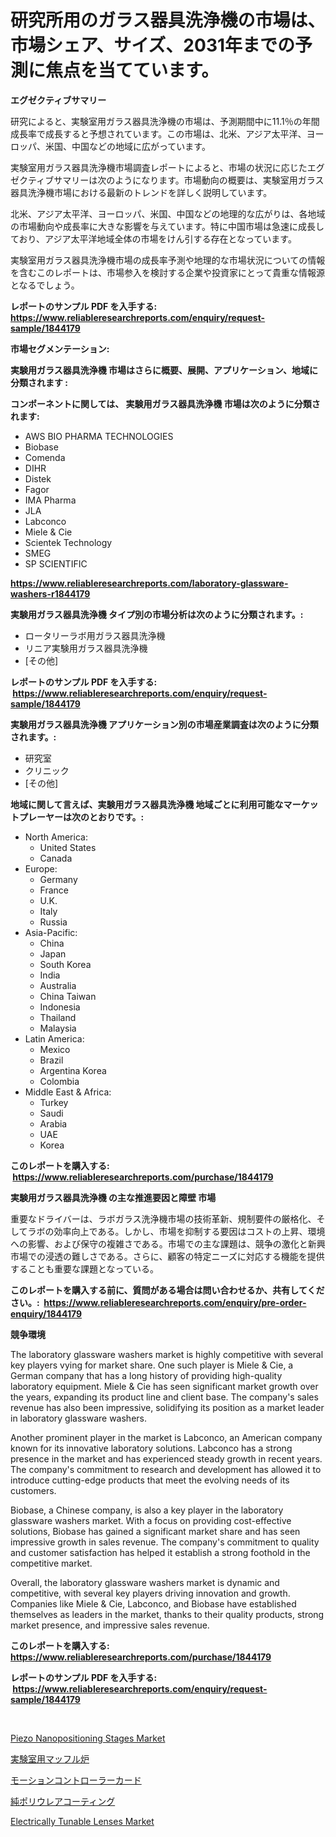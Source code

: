 <p><h1>研究所用のガラス器具洗浄機の市場は、市場シェア、サイズ、2031年までの予測に焦点を当てています。</h1></p><p><strong>エグゼクティブサマリー</strong></p>
<p><p>研究によると、実験室用ガラス器具洗浄機の市場は、予測期間中に11.1％の年間成長率で成長すると予想されています。この市場は、北米、アジア太平洋、ヨーロッパ、米国、中国などの地域に広がっています。</p><p>実験室用ガラス器具洗浄機市場調査レポートによると、市場の状況に応じたエグゼクティブサマリーは次のようになります。市場動向の概要は、実験室用ガラス器具洗浄機市場における最新のトレンドを詳しく説明しています。</p><p>北米、アジア太平洋、ヨーロッパ、米国、中国などの地理的な広がりは、各地域の市場動向や成長率に大きな影響を与えています。特に中国市場は急速に成長しており、アジア太平洋地域全体の市場をけん引する存在となっています。</p><p>実験室用ガラス器具洗浄機市場の成長率予測や地理的な市場状況についての情報を含むこのレポートは、市場参入を検討する企業や投資家にとって貴重な情報源となるでしょう。</p></p>
<p><strong>レポートのサンプル PDF を入手する: <a href="https://www.reliableresearchreports.com/enquiry/request-sample/1844179">https://www.reliableresearchreports.com/enquiry/request-sample/1844179</a></strong></p>
<p><strong>市場セグメンテーション:</strong></p>
<p><strong> 実験用ガラス器具洗浄機 市場はさらに概要、展開、アプリケーション、地域に分類されます :</strong></p>
<p><strong>コンポーネントに関しては、 実験用ガラス器具洗浄機 市場は次のように分類されます: &nbsp;</strong></p>
<p><ul><li>AWS BIO PHARMA TECHNOLOGIES</li><li>Biobase</li><li>Comenda</li><li>DIHR</li><li>Distek</li><li>Fagor</li><li>IMA Pharma</li><li>JLA</li><li>Labconco</li><li>Miele & Cie</li><li>Scientek Technology</li><li>SMEG</li><li>SP SCIENTIFIC</li></ul></p>
<p><strong><a href="https://www.reliableresearchreports.com/laboratory-glassware-washers-r1844179">https://www.reliableresearchreports.com/laboratory-glassware-washers-r1844179</a></strong></p>
<p><strong> 実験用ガラス器具洗浄機 タイプ別の市場分析は次のように分類されます。:</strong></p>
<p><ul><li>ロータリーラボ用ガラス器具洗浄機</li><li>リニア実験用ガラス器具洗浄機</li><li>[その他]</li></ul></p>
<p><strong>レポートのサンプル PDF を入手する: &nbsp;<a href="https://www.reliableresearchreports.com/enquiry/request-sample/1844179">https://www.reliableresearchreports.com/enquiry/request-sample/1844179</a></strong></p>
<p><strong> 実験用ガラス器具洗浄機 アプリケーション別の市場産業調査は次のように分類されます。:</strong></p>
<p><ul><li>研究室</li><li>クリニック</li><li>[その他]</li></ul></p>
<p><strong>地域に関して言えば、実験用ガラス器具洗浄機 地域ごとに利用可能なマーケットプレーヤーは次のとおりです。:</strong></p>
<p><ul>
    <li>
        North America:
        <ul>
            <li>United States</li>
            <li>Canada</li>
        </ul>
    </li>
    <li>
        Europe:
        <ul>
            <li>Germany</li>
            <li>France</li>
            <li>U.K.</li>
            <li>Italy</li>
            <li>Russia</li>
        </ul>
    </li>
    <li>
        Asia-Pacific:
        <ul>
            <li>China</li>
            <li>Japan</li>
            <li>South Korea</li>
            <li>India</li>
            <li>Australia</li>
            <li>China Taiwan</li>
            <li>Indonesia</li>
            <li>Thailand</li>
            <li>Malaysia</li>
        </ul>
    </li>
    <li>
        Latin America:
        <ul>
            <li>Mexico</li>
            <li>Brazil</li>
            <li>Argentina Korea</li>
            <li>Colombia</li>
        </ul>
    </li>
    <li>
        Middle East & Africa:
        <ul>
            <li>Turkey</li>
            <li>Saudi</li>
            <li>Arabia</li>
            <li>UAE</li>
            <li>Korea</li>
        </ul>
    </li>
    </ul></p>
<p><strong>このレポートを購入する: &nbsp;<a href="https://www.reliableresearchreports.com/purchase/1844179">https://www.reliableresearchreports.com/purchase/1844179</a></strong></p>
<p><strong>実験用ガラス器具洗浄機 の主な推進要因と障壁 市場</strong></p>
<p><p>重要なドライバーは、ラボガラス洗浄機市場の技術革新、規制要件の厳格化、そしてラボの効率向上である。しかし、市場を抑制する要因はコストの上昇、環境への影響、および保守の複雑さである。市場での主な課題は、競争の激化と新興市場での浸透の難しさである。さらに、顧客の特定ニーズに対応する機能を提供することも重要な課題となっている。</p></p>
<p><strong>このレポートを購入する前に、質問がある場合は問い合わせるか、共有してください。:&nbsp; <a href="https://www.reliableresearchreports.com/enquiry/pre-order-enquiry/1844179">https://www.reliableresearchreports.com/enquiry/pre-order-enquiry/1844179</a></strong></p>
<p><strong>競争環境</strong></p>
<p><p>The laboratory glassware washers market is highly competitive with several key players vying for market share. One such player is Miele & Cie, a German company that has a long history of providing high-quality laboratory equipment. Miele & Cie has seen significant market growth over the years, expanding its product line and client base. The company's sales revenue has also been impressive, solidifying its position as a market leader in laboratory glassware washers.</p><p>Another prominent player in the market is Labconco, an American company known for its innovative laboratory solutions. Labconco has a strong presence in the market and has experienced steady growth in recent years. The company's commitment to research and development has allowed it to introduce cutting-edge products that meet the evolving needs of its customers.</p><p>Biobase, a Chinese company, is also a key player in the laboratory glassware washers market. With a focus on providing cost-effective solutions, Biobase has gained a significant market share and has seen impressive growth in sales revenue. The company's commitment to quality and customer satisfaction has helped it establish a strong foothold in the competitive market.</p><p>Overall, the laboratory glassware washers market is dynamic and competitive, with several key players driving innovation and growth. Companies like Miele & Cie, Labconco, and Biobase have established themselves as leaders in the market, thanks to their quality products, strong market presence, and impressive sales revenue.</p></p>
<p><strong>このレポートを購入する: &nbsp; <a href="https://www.reliableresearchreports.com/purchase/1844179">https://www.reliableresearchreports.com/purchase/1844179</a></strong></p>
<p><strong>レポートのサンプル PDF を入手する: &nbsp;<a href="https://www.reliableresearchreports.com/enquiry/request-sample/1844179">https://www.reliableresearchreports.com/enquiry/request-sample/1844179</a></strong><strong></strong></p>
<p>&nbsp;</p>
<p><p><a href="https://github.com/arionmp/Market-Research-Report-List-3/blob/main/piezo-nanopositioning-stages-market.md">Piezo Nanopositioning Stages Market</a></p><p><a href="https://medium.com/@reyeshowell655/%E7%82%89%E5%BF%83%E7%82%89%E5%B8%82%E5%A0%B4%E8%A6%8F%E6%A8%A1%E3%81%8A%E3%82%88%E3%81%B3%E5%B8%82%E5%A0%B4%E5%8B%95%E5%90%91-%E5%AE%8C%E5%85%A8%E3%81%AA%E7%94%A3%E6%A5%AD%E6%A6%82%E8%A6%B3-2024%E5%B9%B4%E3%81%8B%E3%82%892031%E5%B9%B4-aab1accff0ed">実験室用マッフル炉</a></p><p><a href="https://github.com/RandallRunte2023/Market-Research-Report-List-1/blob/main/943113777787.md">モーションコントローラーカード</a></p><p><a href="https://medium.com/@arimuller2009/%E7%B4%94%E7%B2%8B%E3%83%9D%E3%83%AA%E3%82%A6%E3%83%AC%E3%82%A2%E3%82%B3%E3%83%BC%E3%83%86%E3%82%A3%E3%83%B3%E3%82%B0%E5%B8%82%E5%A0%B4-%E7%AB%B6%E4%BA%89%E5%88%86%E6%9E%90-%E5%B8%82%E5%A0%B4%E3%83%88%E3%83%AC%E3%83%B3%E3%83%89-2031%E5%B9%B4%E3%81%BE%E3%81%A7%E3%81%AE%E4%BA%88%E6%B8%AC-97c631049c9f">純ポリウレアコーティング</a></p><p><a href="https://github.com/lataunyatinikmelvin59ilbd0dv/Market-Research-Report-List-2/blob/main/electrically-tunable-lenses-market.md">Electrically Tunable Lenses Market</a></p></p>